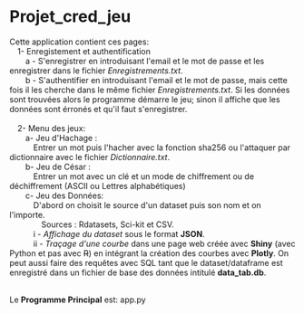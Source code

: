 # Projet_cred_jeu
Cette application contient ces pages:<br>
&emsp;1- Enregistement et authentification<br>
&emsp;&emsp;a - S'enregistrer en introduisant l'email et le mot de passe et les enregistrer dans le fichier _Enregistrements.txt_.<br>
&emsp;&emsp;b - S'authentifier en introduisant l'email et le mot de passe, mais cette fois il les cherche dans le même fichier _Enregistrements.txt_. Si les données sont trouvées alors le programme démarre le jeu; sinon il affiche que les données sont érronés et qu'il faut s'enregistrer.<br><br>
&emsp;2- Menu des jeux:<br>
&emsp;&emsp;a- Jeu d'Hachage :<br>
&emsp;&emsp;&emsp;Entrer un mot puis l'hacher avec la fonction sha256 ou l'attaquer par dictionnaire avec le fichier _Dictionnaire.txt_.<br>
&emsp;&emsp;b- Jeu de César :<br> 
&emsp;&emsp;&emsp;Entrer un mot avec un clé et un mode de chiffrement ou de déchiffrement (ASCII ou Lettres alphabétiques)<br>
&emsp;&emsp;c- Jeu des Données:<br>
&emsp;&emsp;&emsp;D'abord on choisit le source d'un dataset puis son nom et on l'importe.<br>
&emsp;&emsp;&emsp;&emsp;Sources : Rdatasets, Sci-kit et CSV.<br>
&emsp;&emsp;&emsp;i - _Affichage du dataset_ sous le format __JSON__.<br>
&emsp;&emsp;&emsp;ii - _Traçage d'une courbe_ dans une page web créée avec __Shiny__ (avec Python et pas avec ~~R~~) en intégrant la création des courbes avec __Plotly__. On peut aussi faire des requêtes avec SQL tant que le dataset/dataframe est enregistré dans un fichier de base des données intitulé **data_tab.db**.<br>
&emsp;&emsp;&emsp;


Le **Programme Principal** est: app.py

